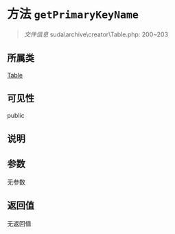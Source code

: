 # 方法 `getPrimaryKeyName`

> *文件信息* suda\archive\creator\Table.php: 200~203

## 所属类 

[Table](../Table.md)

## 可见性

public

## 说明



## 参数


无参数


## 返回值

无返回值
